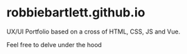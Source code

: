 # robbiebartlett.github.io

UX/UI Portfolio based on a cross of HTML, CSS, JS and Vue.

Feel free to delve under the hood
